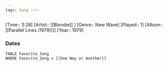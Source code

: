 ```yaml
---
tags: Song ⭐⭐⭐ 
---
```

[Time:: 3:28]
[Artist:: [[Blondie]] ]
[Genre:: New Wave]
[Played:: 1]
[Album:: [[Parallel Lines (1979)]]]
[Year:: 1979]
### Dates
````dataview
TABLE Favorite_Song
WHERE Favorite_Song = [[One Way or Another]]
````